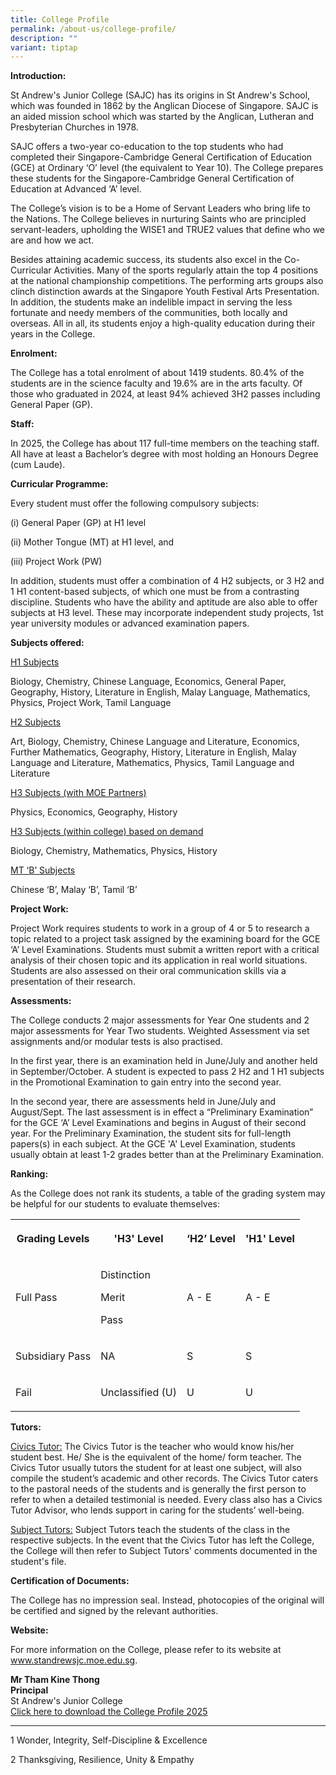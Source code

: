 ```yaml
---
title: College Profile
permalink: /about-us/college-profile/
description: ""
variant: tiptap
---
```

<p><strong>Introduction:</strong>
</p>
<p>St Andrew's Junior College (SAJC) has its origins in St Andrew's School,
which was founded in 1862 by the Anglican Diocese of Singapore. SAJC is
an aided mission school which was started by the Anglican, Lutheran and
Presbyterian Churches in 1978.</p>
<p>SAJC offers a two-year co-education to the top students who had completed
their Singapore-Cambridge General Certification of Education (GCE) at Ordinary
‘O’ level (the equivalent to Year 10). The College prepares these students
for the Singapore-Cambridge General Certification of Education at Advanced
‘A’ level.</p>
<p>The College’s vision is to be a Home of Servant Leaders who bring life
to the Nations. The College believes in nurturing Saints who are principled
servant-leaders, upholding the WISE1 and TRUE2 values that define who we
are and how we act.</p>
<p>Besides attaining academic success, its students also excel in the Co-Curricular
Activities. Many of the sports regularly attain the top 4 positions at
the national championship competitions. The performing arts groups also
clinch distinction awards at the Singapore Youth Festival Arts Presentation.
In addition, the students make an indelible impact in serving the less
fortunate and needy members of the communities, both locally and overseas.
All in all, its students enjoy a high-quality education during their years
in the College.</p>
<p></p>
<p><strong>Enrolment:</strong>
</p>
<p>The College has a total enrolment of about 1419 students. 80.4% of the
students are in the science faculty and 19.6% are in the arts faculty.
Of those who graduated in 2024, at least 94% achieved 3H2 passes including
General Paper (GP).</p>
<p></p>
<p><strong>Staff:</strong>
</p>
<p>In 2025, the College has about 117 full-time members on the teaching staff.
All have at least a Bachelor’s degree with most holding an Honours Degree
(cum Laude).</p>
<p></p>
<p><strong>Curricular Programme:</strong>
</p>
<p>Every student must offer the following compulsory subjects:</p>
<p>(i) General Paper (GP) at H1 level</p>
<p>(ii) Mother Tongue (MT) at H1 level, and</p>
<p>(iii) Project Work (PW)</p>
<p></p>
<p>In addition, students must offer a combination of 4 H2 subjects, or 3
H2 and 1 H1 content-based subjects, of which one must be from a contrasting
discipline. Students who have the ability and aptitude are also able to
offer subjects at H3 level. These may incorporate independent study projects,
1st year university modules or advanced examination papers.</p>
<p></p>
<p><strong>Subjects offered:</strong>
</p>
<p><u>H1 Subjects</u>
</p>
<p>Biology, Chemistry, Chinese Language, Economics, General Paper, Geography,
History, Literature in English, Malay Language, Mathematics, Physics, Project
Work, Tamil Language</p>
<p></p>
<p><u>H2 Subjects</u>
</p>
<p>Art, Biology, Chemistry, Chinese Language and Literature, Economics, Further
Mathematics, Geography, History, Literature in English, Malay Language
and Literature, Mathematics, Physics, Tamil Language and Literature</p>
<p></p>
<p><u>H3 Subjects (with MOE Partners)</u>
</p>
<p>Physics, Economics, Geography, History</p>
<p></p>
<p><u>H3 Subjects (within college) based on demand</u>
</p>
<p>Biology, Chemistry, Mathematics, Physics, History</p>
<p></p>
<p><u>MT ‘B’ Subjects</u>
</p>
<p>Chinese ‘B’, Malay ‘B’, Tamil ‘B’</p>
<p></p>
<p><strong>Project Work:</strong>
</p>
<p>Project Work requires students to work in a group of 4 or 5 to research
a topic related to a project task assigned by the examining board for the
GCE ‘A’ Level Examinations. Students must submit a written report with
a critical analysis of their chosen topic and its application in real world
situations. Students are also assessed on their oral communication skills
via a presentation of their research.</p>
<p></p>
<p><strong>Assessments:</strong>
</p>
<p>The College conducts 2 major assessments for Year One students and 2 major
assessments for Year Two students. Weighted Assessment via set assignments
and/or modular tests is also practised.</p>
<p></p>
<p>In the first year, there is an examination held in June/July and another
held in September/October. A student is expected to pass 2 H2 and 1 H1
subjects in the Promotional Examination to gain entry into the second year.</p>
<p></p>
<p>In the second year, there are assessments held in June/July and August/Sept.
The last assessment is in effect a “Preliminary Examination” for the GCE
‘A’ Level Examinations and begins in August of their second year. For the
Preliminary Examination, the student sits for full-length papers(s) in
each subject. At the GCE 'A' Level Examination, students usually obtain
at least 1-2 grades better than at the Preliminary Examination.</p>
<p></p>
<p><strong>Ranking:</strong>
</p>
<p>As the College does not rank its students, a table of the grading system
may be helpful for our students to evaluate themselves:</p>
<p></p>
<table style="minWidth: 100px">
<colgroup>
<col>
<col>
<col>
<col>
</colgroup>
<tbody>
<tr>
<th rowspan="1" colspan="1">
<p>Grading Levels</p>
</th>
<th rowspan="1" colspan="1">
<p>'H3' Level</p>
</th>
<th rowspan="1" colspan="1">
<p>‘H2’ Level</p>
</th>
<th rowspan="1" colspan="1">
<p>'H1' Level</p>
</th>
</tr>
<tr>
<td rowspan="1" colspan="1">
<p>Full Pass</p>
</td>
<td rowspan="1" colspan="1">
<p>Distinction</p>
<p>Merit</p>
<p>Pass</p>
</td>
<td rowspan="1" colspan="1">
<p>A - E</p>
</td>
<td rowspan="1" colspan="1">
<p>A - E</p>
</td>
</tr>
<tr>
<td rowspan="1" colspan="1">
<p>Subsidiary Pass</p>
</td>
<td rowspan="1" colspan="1">
<p>NA</p>
</td>
<td rowspan="1" colspan="1">
<p>S</p>
</td>
<td rowspan="1" colspan="1">
<p>S</p>
</td>
</tr>
<tr>
<td rowspan="1" colspan="1">
<p>Fail</p>
</td>
<td rowspan="1" colspan="1">
<p>Unclassified (U)</p>
</td>
<td rowspan="1" colspan="1">
<p>U</p>
</td>
<td rowspan="1" colspan="1">
<p>U</p>
</td>
</tr>
</tbody>
</table>
<p></p>
<p><strong>Tutors:</strong>
</p>
<p><u>Civics Tutor:</u> The Civics Tutor is the teacher who would know his/her
student best. He/ She is the equivalent of the home/ form teacher. The
Civics Tutor usually tutors the student for at least one subject, will
also compile the student’s academic and other records. The Civics Tutor
caters to the pastoral needs of the students and is generally the first
person to refer to when a detailed testimonial is needed. Every class also
has a Civics Tutor Advisor, who lends support in caring for the students’
well-being.</p>
<p></p>
<p><u>Subject Tutors:</u> Subject Tutors teach the students of the class in
the respective subjects. In the event that the Civics Tutor has left the
College, the College will then refer to Subject Tutors' comments documented
in the student's file.</p>
<p></p>
<p><strong>Certification of Documents:</strong>
</p>
<p>The College has no impression seal. Instead, photocopies of the original
will be certified and signed by the relevant authorities.</p>
<p></p>
<p><strong>Website:</strong>
</p>
<p>For more information on the College, please refer to its website at
<a href="http://www.standrewsjc.moe.edu.sg" rel="noopener noreferrer nofollow" target="_blank">www.standrewsjc.moe.edu.sg</a>.</p>
<p></p>
<p><strong>Mr Tham Kine Thong<br>Principal<br></strong>St Andrew's Junior
College
<br><a href="/files/2024/College_Profile_2024.pdf" rel="noopener noreferrer nofollow" target="_blank">Click here to download the College Profile 2025</a>
</p>
<hr>
<p>1 Wonder, Integrity, Self-Discipline &amp; Excellence</p>
<p>2 Thanksgiving, Resilience, Unity &amp; Empathy</p>
<p></p>